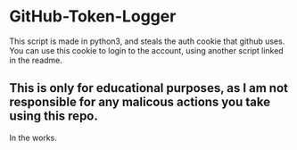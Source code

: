 # GitHub-Token-Logger
This script is made in python3, and steals the auth cookie that github uses. You can use this cookie to login to the account, using another script linked in the readme.
## This is only for educational purposes, as I am not responsible for any malicous actions you take using this repo.

In the works.
